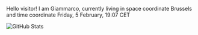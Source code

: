 Hello visitor! I am Giammarco, currently living in space coordinate Brussels and time coordinate Friday, 5 February, 19:07 CET

![GitHub Stats](https://github-readme-stats.vercel.app/api?username=grcasanova)
